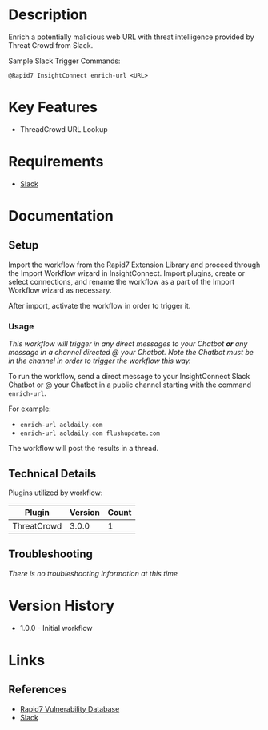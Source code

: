 # Description

Enrich a potentially malicious web URL with threat intelligence provided by Threat Crowd from Slack.

Sample Slack Trigger Commands:

`@Rapid7 InsightConnect enrich-url <URL>`

# Key Features

* ThreadCrowd URL Lookup

# Requirements

* [Slack](https://insightconnect.help.rapid7.com/docs/configure-slack-for-chatops)

# Documentation

## Setup

Import the workflow from the Rapid7 Extension Library and proceed through the Import Workflow wizard in InsightConnect. Import plugins, create or select connections, and rename the workflow as a part of the Import Workflow wizard as necessary.

After import, activate the workflow in order to trigger it.

### Usage

*This workflow will trigger in any direct messages to your Chatbot **or** any message in a channel directed @ your Chatbot. Note the Chatbot must be in the channel in order to trigger the workflow this way.*

To run the workflow, send a direct message to your InsightConnect Slack Chatbot or @ your Chatbot in a public channel starting with the command `enrich-url`.

For example:

* `enrich-url aoldaily.com`
* `enrich-url aoldaily.com flushupdate.com`

The workflow will post the results in a thread.

## Technical Details

Plugins utilized by workflow:

|Plugin|Version|Count|
|----|----|--------|
|ThreatCrowd|3.0.0|1|

## Troubleshooting

_There is no troubleshooting information at this time_

# Version History

* 1.0.0 - Initial workflow

# Links

## References

* [Rapid7 Vulnerability Database](https://www.rapid7.com/db)
* [Slack](https://slack.com)
